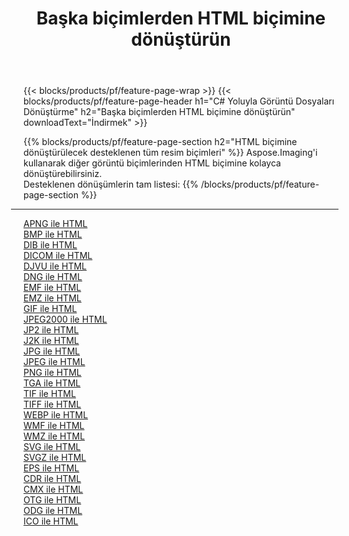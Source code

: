 ﻿---
title: Başka biçimlerden HTML biçimine dönüştürün 
weight: 3920
url: /tr/java/conversion/to/html 
lang: tr
langdirlevel: 2
locales: zh-hans,ja,it,ru,de,es,fr,nl,id,lt,pl,pt,vi,tr,ko,zh-hant,ar,hi,th,sv,cs,uk,he
description: Aspose.Imaging'i kullanarak başka biçimlerden HTML biçimine kolayca dönüştürebilirsiniz
---

{{< blocks/products/pf/feature-page-wrap >}}
{{< blocks/products/pf/feature-page-header h1="C# Yoluyla Görüntü Dosyaları Dönüştürme" h2="Başka biçimlerden HTML biçimine dönüştürün" downloadText="İndirmek" >}}


{{% blocks/products/pf/feature-page-section  h2="HTML biçimine dönüştürülecek desteklenen tüm resim biçimleri" %}}
Aspose.Imaging'i kullanarak diğer görüntü biçimlerinden HTML biçimine kolayca dönüştürebilirsiniz.
<br/>
Desteklenen dönüşümlerin tam listesi:
{{% /blocks/products/pf/feature-page-section %}}
<div class="container-fluid productfamilypage bg-gray">
    <div class="convertypes bg-gray agp-content section">
        <div class="container">
		<hr style="margin-left:-20px;"/>
		<div class="row other-converters">
		    <div class='col-md-2 other-converter remove-lp remove-rp'><a href="/imaging/tr/java/conversion/apng-to-html" >APNG ile HTML</a></div>
<div class='col-md-2 other-converter remove-lp remove-rp'><a href="/imaging/tr/java/conversion/bmp-to-html" >BMP ile HTML</a></div>
<div class='col-md-2 other-converter remove-lp remove-rp'><a href="/imaging/tr/java/conversion/dib-to-html" >DIB ile HTML</a></div>
<div class='col-md-2 other-converter remove-lp remove-rp'><a href="/imaging/tr/java/conversion/dicom-to-html" >DICOM ile HTML</a></div>
<div class='col-md-2 other-converter remove-lp remove-rp'><a href="/imaging/tr/java/conversion/djvu-to-html" >DJVU ile HTML</a></div>
<div class='col-md-2 other-converter remove-lp remove-rp'><a href="/imaging/tr/java/conversion/dng-to-html" >DNG ile HTML</a></div>
<div class='col-md-2 other-converter remove-lp remove-rp'><a href="/imaging/tr/java/conversion/emf-to-html" >EMF ile HTML</a></div>
<div class='col-md-2 other-converter remove-lp remove-rp'><a href="/imaging/tr/java/conversion/emz-to-html" >EMZ ile HTML</a></div>
<div class='col-md-2 other-converter remove-lp remove-rp'><a href="/imaging/tr/java/conversion/gif-to-html" >GIF ile HTML</a></div>
<div class='col-md-2 other-converter remove-lp remove-rp'><a href="/imaging/tr/java/conversion/jpeg2000-to-html" >JPEG2000 ile HTML</a></div>
<div class='col-md-2 other-converter remove-lp remove-rp'><a href="/imaging/tr/java/conversion/jp2-to-html" >JP2 ile HTML</a></div>
<div class='col-md-2 other-converter remove-lp remove-rp'><a href="/imaging/tr/java/conversion/j2k-to-html" >J2K ile HTML</a></div>
<div class='col-md-2 other-converter remove-lp remove-rp'><a href="/imaging/tr/java/conversion/jpg-to-html" >JPG ile HTML</a></div>
<div class='col-md-2 other-converter remove-lp remove-rp'><a href="/imaging/tr/java/conversion/jpeg-to-html" >JPEG ile HTML</a></div>
<div class='col-md-2 other-converter remove-lp remove-rp'><a href="/imaging/tr/java/conversion/png-to-html" >PNG ile HTML</a></div>
<div class='col-md-2 other-converter remove-lp remove-rp'><a href="/imaging/tr/java/conversion/tga-to-html" >TGA ile HTML</a></div>
<div class='col-md-2 other-converter remove-lp remove-rp'><a href="/imaging/tr/java/conversion/tif-to-html" >TIF ile HTML</a></div>
<div class='col-md-2 other-converter remove-lp remove-rp'><a href="/imaging/tr/java/conversion/tiff-to-html" >TIFF ile HTML</a></div>
<div class='col-md-2 other-converter remove-lp remove-rp'><a href="/imaging/tr/java/conversion/webp-to-html" >WEBP ile HTML</a></div>
<div class='col-md-2 other-converter remove-lp remove-rp'><a href="/imaging/tr/java/conversion/wmf-to-html" >WMF ile HTML</a></div>
<div class='col-md-2 other-converter remove-lp remove-rp'><a href="/imaging/tr/java/conversion/wmz-to-html" >WMZ ile HTML</a></div>
<div class='col-md-2 other-converter remove-lp remove-rp'><a href="/imaging/tr/java/conversion/svg-to-html" >SVG ile HTML</a></div>
<div class='col-md-2 other-converter remove-lp remove-rp'><a href="/imaging/tr/java/conversion/svgz-to-html" >SVGZ ile HTML</a></div>
<div class='col-md-2 other-converter remove-lp remove-rp'><a href="/imaging/tr/java/conversion/eps-to-html" >EPS ile HTML</a></div>
<div class='col-md-2 other-converter remove-lp remove-rp'><a href="/imaging/tr/java/conversion/cdr-to-html" >CDR ile HTML</a></div>
<div class='col-md-2 other-converter remove-lp remove-rp'><a href="/imaging/tr/java/conversion/cmx-to-html" >CMX ile HTML</a></div>
<div class='col-md-2 other-converter remove-lp remove-rp'><a href="/imaging/tr/java/conversion/otg-to-html" >OTG ile HTML</a></div>
<div class='col-md-2 other-converter remove-lp remove-rp'><a href="/imaging/tr/java/conversion/odg-to-html" >ODG ile HTML</a></div>
<div class='col-md-2 other-converter remove-lp remove-rp'><a href="/imaging/tr/java/conversion/ico-to-html" >ICO ile HTML</a></div>
                </div>
        </div>
    </div>
</div>
<br/>

